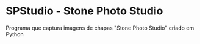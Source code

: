 # SPStudio - Stone Photo Studio
 Programa que captura imagens de chapas "Stone Photo Studio" criado em Python
